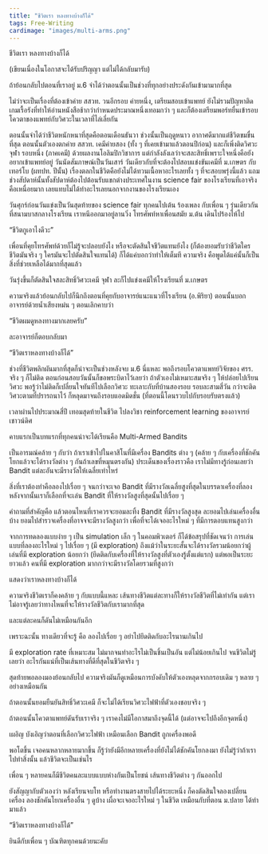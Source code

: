 ```yaml
---
title: "ชีวิตเรา หลงทางบ้างก็ได้"
tags: Free-Writing
cardimage: "images/multi-arms.png"
---
```


ชีวิตเรา หลงทางบ้างก็ได้

(เขียนเนื่องในโอกาสจะได้รับปริญญา แต่ไม่ได้กลับมารับ)

ถ้าย้อนกลับไปตอนที่เราอยู่ ม.6 จำได้ว่าตอนนั้นเป็นช่วงที่ทุกอย่างประดังกันเข้ามามากที่สุด

ไม่ว่าจะเป็นเรื่องที่ต้องเข้าค่าย สสวท. วนอีกรอบ ค่ายหนึ่ง, เตรียมสอบเข้าแพทย์ ยังไม่รวมปัญหาติดเกมเรื้อรังที่ทำให้อ่านหนังสือช้ากว่ากำหนดประมาณหนึ่งเทอมกว่า ๆ และก็ต้องเตรียมพอร์ทยื่นเข้ารอบโควตาของแพทย์กับวิศวะในเวลาที่ไล่เลี่ยกัน

ตอนนั้นจำได้ว่าชีวิตหนักหนาที่สุดคือตอนเดือนธันวา ช่วงนั้นเป็นฤดูหนาว อากาศดีมากแต่ชีวิตขมขื่นที่สุด ตอนนั้นตัวเองตกค่าย สสวท. เคมีค่ายสอง (ทั้ง ๆ ที่เคยเข้ามาแล้วตอนปีก่อน) และก็เพิ่งติดวิศวะ จุฬา รอบหนึ่ง (ภาคเคมี) ด้วยผลงานโอลิมปิกวิชาการ แต่กำลังลังเลว่าจะสละสิทธิ์เพราะใจหนึ่งคือยังอยากเข้าแพทย์อยู่ วันนัดสัมภาษณ์เป็นวันเสาร์ วันเดียวกับที่จะต้องไปสอบแข่งขันเคมีที่ ม.เกษตร กับเทอร์โบ (ผทปท. ปีนั้น) เรื่องตลกในชีวิตคือยังไม่ได้ทวนเนื้อหาอะไรเลยทั้ง ๆ ที่จะสอบพรุ่งนี้แล้ว แถมช่วงสัปดาห์นั้นทั้งสัปดาห์ต้องไปต้อนรับแขกต่างประเทศในงาน science fair ของโรงเรียนที่เอาจริงคือเหนื่อยมาก เลยแทบไม่ได้ทำอะไรเลยนอกจากงานของโรงเรียนเอง

วันศุกร์ก่อนวันแข่งเป็นวันสุดท้ายของ science fair ทุกคนไปเต้น ร้องเพลง กับเพื่อน ๆ รุ่นเดียวกันที่สนามบาสกลางโรงเรียน เราหนีออกมาอยู่ลานวิ่ง โทรศัพท์หาเพื่อนสมัย ม.ต้น เดินไปร้องไห้ไป

“ชีวิตกูเอาไงดีวะ”

เพื่อนที่คุยโทรศัพท์ด้วยก็ไม่รู้จะปลอบยังไง หรือจะตัดสินใจชีวิตแทนยังไง (ก็ต้องยอมรับว่าชีวิตใครชีวิตมันจริง ๆ ใครมันจะไปตัดสินใจแทนได้) ก็ได้แค่บอกว่าทำให้เต็มที ความจริง คือพูดได้แค่นั้นก็เป็นสิ่งที่ช่วยเหลือได้มากที่สุดแล้ว

วันรุ่งขึ้นก็ตัดสินใจสละสิทธิ์วิศวะเคมี จุฬา ละก็ไปแข่งเคมีให้โรงเรียนที่ ม.เกษตร

ความจริงแล้วย้อนกลับไปก็นึกถึงตอนที่คุยกับอาจารย์แนะแนวที่โรงเรียน (อ.พิริยา) ตอนนั้นบอกอาจารย์ด้วยน้ำเสียงหม่น ๆ ตอนเลิกคาบว่า

“ชีวิตผมดูหลงทางมากเลยครับ”

ละอาจารย์ก็ตอบกลับมา

“ชีวิตเราหลงทางบ้างก็ได้”

ช่วงที่ชีวิตพลิกผันมากที่สุดก็น่าจะเป็นช่วงหลังจบ ม.6 นี่แหละ พอถึงรอบโควตาแพทย์วิจัยของ ศรร. จริง ๆ ก็ไม่ติด ตอนก่อนสอบวันนั้นก็ขอพระบิดาไว้เลยว่า ถ้าตัวเองไม่เหมาะสมจริง ๆ ให้ปล่อยไปเรียนวิศวะ พอรู้ว่าไม่ติดก็เปลี่ยนใจทันทีไปเลือกวิศวะ ทะเลาะกับที่บ้านสองรอบ รอบละสามสี่วัน กว่าจะติดวิศวะตามที่ปรารถนาไว้ ก็หลุดมาจนถึงรอบแอดมิดชั่น (ที่ตอนนี้โดนรวบไปกับรอบรับตรงแล้ว)

เวลาผ่านไปประมาณสี่ปี เทอมสุดท้ายในชีวิต ไปลงวิชา reinforcement learning ของอาจารย์เชาวน์ดิศ

คาบแรกเป็นบทแรกที่ทุกคนน่าจะได้เรียนคือ Multi-Armed Bandits

เป็นอารมณ์คล้าย ๆ กับว่า ถ้าเราเข้าไปในคาสิโนที่มีเครื่อง Bandits ต่าง ๆ (คล้าย ๆ กับเครื่องที่ชักคันโยกแล้วจะได้รางวัลต่าง ๆ กันถ้าเลขที่หมุนตรงกัน) ประเด็นของเรื่องราวคือ เราไม่มีทางรู้ก่อนเลยว่า Bandit แต่ละอันจะมีรางวัลให้เฉลี่ยเท่าไหร่

สิ่งที่เราต้องทำคือลองไปเรื่อย ๆ จนกว่าจะเจอ Bandit ที่มีรางวัลเฉลี่ยสูงที่สุดในบรรดาเครื่องที่ลอง หลังจากนั้นเราก็เลือกที่จะเล่น Bandit ที่ให้รางวัลสูงที่สุดนั้นไปเรื่อย ๆ

คำถามที่สำคัญคือ แล้วตอนไหนที่เราควรจะยอมละทิ้ง Bandit ที่มีรางวัลสูงสุด ละยอมไปเล่นเครื่องอื่นบ้าง ยอมไปสำรวจเครื่องที่อาจจจะมีรางวัลสูงกว่า เพื่อที่จะได้เจออะไรใหม่ ๆ ที่มีการตอบแทนสูงกว่า

จากการทดลองแบบง่าย ๆ เป็น simulation เล็ก ๆ ในคอมพิวเตอร์ ก็ได้ข้อสรุปที่ชัดเจนว่า การเล่นแบบที่ลองอะไรใหม่ ๆ ไปเรื่อย ๆ (มี exploration) ถึงแม้ว่าในระยะสั้นจะได้รางวัลรวมน้อยกว่าผู้เล่นที่มี exploration น้อยกว่า (ยึดติดกับเครื่องที่ให้รางวัลสูงที่ตัวเองรู้ตั้งแต่แรก) แต่พอเป็นระยะยาวแล้ว คนที่มี exploration มากกว่าจะมีรางวัลโดยรวมที่สูงกว่า

แสดงว่าเราหลงทางบ้างก็ได้

ความจริงชีวิตเราก็คงคล้าย ๆ กับแบบนี้แหละ เส้นทางชีวิตแต่ละทางก็ให้รางวัลชีวิตที่ไม่เท่ากัน แต่เราไม่อาจรู้เลยว่าทางไหนที่จะให้รางวัลชีวิตกับเรามากที่สุด

และแต่ละคนก็ดันไม่เหมือนกันอีก

เพราะฉะนั้น ทางเดียวที่จะรู้ คือ ลองไปเรื่อย ๆ อย่าไปยึดติดกับอะไรนานเกินไป

มี exploration rate ที่เหมาะสม ไม่มากจนทำอะไรไม่เป็นชิ้นเป็นอัน แต่ไม่น้อยเกินไป จนชีวิตไม่รู้เลยว่า อะไรกันแน่ที่เป็นเส้นทางที่ดีที่สุดในชีวิตจริง ๆ

สุดท้ายพอลองมองย้อนกลับไป ความจริงมันก็ดูเหมือนการบังคับให้ตัวเองหลุดจากกรอบเดิม ๆ หลาย ๆ อย่างเหมือนกัน

ถ้าตอนนั้นยอมยืนยันสิทธิ์วิศวะเคมี ก็จะไม่ได้เรียนวิศวะไฟฟ้าที่ตัวเองชอบจริง ๆ

ถ้าตอนนั้นโควตาแพทย์ดันรับเราจริง ๆ เราคงไม่มีโอกาสมาถึงจุดนี้ได้ (แต่อาจจะไปถึงอีกจุดหนึ่ง)

เผอิญ บังเอิญว่าตอนที่เลือกวิศวะไฟฟ้า เหมือนเลือก Bandit ถูกเครื่องพอดี

พอโตขึ้น เจอคนหลากหลายมากขึ้น ก็รู้ว่ายังมีอีกหลายเครื่องที่ยังไม่ได้ชักคันโยกลงมา ยังไม่รู้ว่าถ้าเราไปทำสิ่งนั้น แล้วชีวิตจะเป็นเช่นไร

เพื่อน ๆ หลายคนก็มีชีวิตคนละแบบแบบห่างกันเป็นโยชน์ เส้นทางชีวิตต่าง ๆ กันออกไป

ยังสัญญากับตัวเองว่า หลังเรียนจบโท หรือทำงานตรงสายไปได้ระยะหนึ่ง ก็คงตัดสินใจลองเปลี่ยนเครื่อง ลองชักคันโยกเครื่องอื่น ๆ ดูบ้าง เผื่อจะเจออะไรใหม่ ๆ ในชีวิต เหมือนกับที่ตอน ม.ปลาย ได้ทำมาแล้ว

“ชีวิตเราหลงทางบ้างก็ได้”

ยินดีกับเพื่อน ๆ บัณฑิตทุกคนด้วยนะคับ